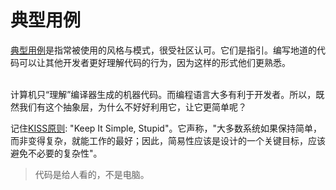 # 典型用例

[典型用例](https://en.wikipedia.org/wiki/Programming_idiom)是指常被使用的风格与模式，很受社区认可。它们是指引。编写地道的代码可以让其他开发者更好理解代码的行为，因为这样的形式他们更熟悉。

<br>计算机只“理解”编译器生成的机器代码。而编程语言大多有利于开发者。所以，既然我们有这个抽象层，为什么不好好利用它，让它更简单呢？

记住[KISS原则](https://zh.wikipedia.org/wiki/KISS%E5%8E%9F%E5%88%99): "Keep It Simple, Stupid"。它声称，"大多数系统如果保持简单，而非变得复杂，就能工作的最好；因此，简易性应该是设计的一个关键目标，应该避免不必要的复杂性"。

> 代码是给人看的，不是电脑。
